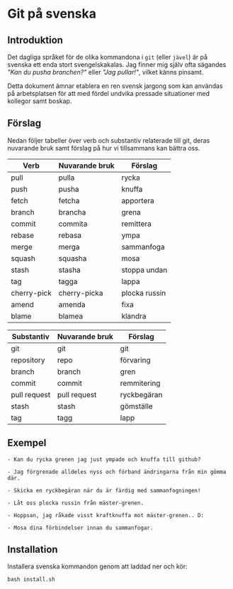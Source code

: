 # Git på svenska

## Introduktion

Det dagliga språket för de olika kommandona i `git` (eller `jävel`) är
på svenska ett enda stort svengelskakalas. Jag finner mig själv ofta
sägandes _"Kan du pusha branchen?"_ eller _"Jag pullar!"_, vilket
känns pinsamt.

Detta dokument ämnar etablera en ren svensk jargong som kan användas
på arbetsplatsen för att med fördel undvika pressade situationer med
kollegor samt boskap.

## Förslag

Nedan följer tabeller över verb och substantiv relaterade till git,
deras nuvarande bruk samt förslag på hur vi tillsammans kan bättra
oss.

| Verb        | Nuvarande bruk | Förslag       |
|-------------|----------------|---------------|
| pull        | pulla          | rycka         |
| push        | pusha          | knuffa        |
| fetch       | fetcha         | apportera     |
| branch      | brancha        | grena         |
| commit      | commita        | remittera     |
| rebase      | rebasa         | ympa          |
| merge       | merga          | sammanfoga    |
| squash      | squasha        | mosa          |
| stash       | stasha         | stoppa undan  |
| tag         | tagga          | lappa         |
| cherry-pick | cherry-picka   | plocka russin |
| amend       | amenda         | fixa          |
| blame       | blamea         | klandra       |

| Substantiv   | Nuvarande bruk | Förslag     |
|--------------|----------------|-------------|
| git          | git            | git         |
| repository   | repo           | förvaring   |
| branch       | branch         | gren        |
| commit       | commit         | remmitering |
| pull request | pull request   | ryckbegäran |
| stash        | stash          | gömställe   |
| tag          | tagg           | lapp        |

## Exempel

    - Kan du rycka grenen jag just ympade och knuffa till github?

    - Jag förgrenade alldeles nyss och förband ändringarna från min gömma där.

    - Skicka en ryckbegäran när du är färdig med sammanfogningen!

    - Låt oss plocka russin från mäster-grenen.
    
    - Hoppsan, jag råkade visst kraftknuffa mot mäster-grenen.. D:

    - Mosa dina förbindelser innan du sammanfogar.

## Installation

Installera svenska kommandon genom att laddad ner och kör:

```
bash install.sh
```


